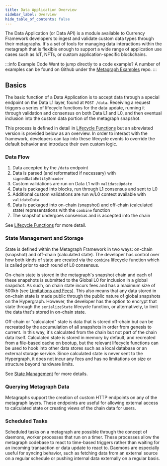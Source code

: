 ```yaml
---
title: Data Application Overview
sidebar_label: Overview
hide_table_of_contents: false
---
```


<intro-end />

The Data Application (or Data API) is a module available to Currency Framework developers to ingest and validate custom data types through their metagraphs. It's a set of tools for managing data interactions within the metagraph that is flexible enough to support a wide range of application use cases such as IoT, NFTs, or custom application-specific blockchains. 

:::info Example Code
Want to jump directly to a code example? A number of examples can be found on Github under the [Metagraph Examples](https://github.com/Constellation-Labs/metagraph-examples/tree/main/examples) repo.
:::


## Basics
The basic function of a Data Application is to accept data through a special endpoint on the Data L1 layer, found at `POST /data`. Receiving a request triggers a series of lifecycle functions for the data update, running it through validation and consensus on both Data L1 and L0, and then eventual inclusion into the custom data portion of the metagraph snapshot. 

This process is defined in detail in [Lifecycle Functions](./lifecycle-functions) but an abreviated version is provided below as an overview. In order to interact with the framework, developers can tap into these lifecycle events to override the default behavior and introduce their own custom logic.

### Data Flow
1. Data accepted by the `/data` endpoint
2. Data is parsed (and reformatted if necessary) with `signedDataEntityEncoder`
3. Custom validations are run on Data L1 with `validateUpdate`
4. Data is packaged into blocks, run through L1 consensus and sent to L0
5. Additional custom validations are run w/L0 context available with `validateData`
6. Data is packaged into on-chain (snapshot) and off-chain (calculated state) representations with the `combine` function
7. The snapshot undergoes consensus and is accepted into the chain

See [Lifecycle Functions](./lifecycle-functions) for more detail.

### State Management and Storage
State is defined within the Metagraph Framework in two ways: on-chain (snapshot) and off-chain (calculated state). The developer has control over how both kinds of state are created via the `combine` lifecycle function which is called prior to each round of L0 consensus. 

On-chain state is stored in the metagraph's snapshot chain and each of these snapshots is submitted to the Global L0 for inclusion in a global snapshot. As such, on chain state incurs fees and has a maximum size of 500kb (see [Limitations and Fees](/metagraphs/concepts/limitations-fees)). This also means that any data stored in on-chain state is made public through the public nature of global snapshots on the Hypergraph. However, the developer has the option to encrypt that state through the `serializeState` lifecycle function, or alternatively, to limit the data that's stored in on-chain state. 

Off-chain or "calculated" state is data that is stored off-chain but can be recreated by the accumulation of all snapshots in order from genesis to current. In this way, it's calculated from the chain but not part of the chain data itself. Calculated state is stored in memory by default, and recreated from a file-based cache on bootup, but the relevant lifecycle functions can be used to hook into other data stores such as a local database or an external storage service. Since calculated state is never sent to the Hypergraph, it does not incur any fees and has no limitations on size or structure beyond hardware limits. 

See [State Management](./state-management) for more details. 

### Querying Metagraph Data
Metagraphs support the creation of custom HTTP endpoints on any of the metagraph layers. These endpoints are useful for allowing external access to calculated state or creating views of the chain data for users. 

### Scheduled Tasks
Scheduled tasks on a metagraph are possible through the concept of daemons, worker processes that run on a timer. These processes allow the metagraph codebase to react to time-based triggers rather than waiting for an incoming transaction or data update to react to. Daemons are especially useful for syncing behavior, such as fetching data from an external source on a regular schedule or pushing internal data externally on a regular basis. 
